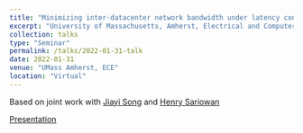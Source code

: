 ```yaml
---
title: "Minimizing inter-datacenter network bandwidth under latency constraints"
excerpt: "University of Massachusetts, Amherst, Electrical and Computer Engineering Seminar"
collection: talks
type: "Seminar"
permalink: /talks/2022-01-31-talk
date: 2022-01-31
venue: "UMass Amherst, ECE"
location: "Virtual"
---
```


Based on joint work with [Jiayi Song](https://www.linkedin.com/in/jiayi-song-1163a0137) and [Henry Sariowan](https://www.linkedin.com/in/sariowan/)

[Presentation](https://drive.google.com/file/d/14DIauJZnNC8SwmnVdE8UdfOH5UMIGBc3/view?usp=sharing)

